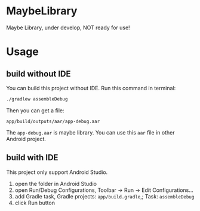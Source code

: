 # MaybeLibrary
Maybe Library, under develop, NOT ready for use!

# Usage
## build without IDE
You can build this project without IDE. Run this command in terminal:

```bash
./gradlew assembleDebug
```
Then you can get a file:
```
app/build/outputs/aar/app-debug.aar
```

The ```app-debug.aar``` is maybe library. You can use this ```aar``` file in other Android project.


## build with IDE
This project only support Android Studio.

1. open the folder in Android Studio
2. open Run/Debug Configurations, Toolbar -> Run -> Edit Configurations...
3. add Gradle task, Gradle projects: ```app/build.gradle```,; Task: ```assembleDebug```
4. click Run button

